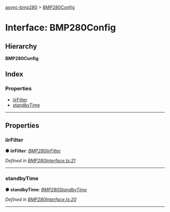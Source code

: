 [async-bmp280](../README.md) > [BMP280Config](../interfaces/bmp280config.md)

# Interface: BMP280Config

## Hierarchy

**BMP280Config**

## Index

### Properties

* [iirFilter](bmp280config.md#iirfilter)
* [standbyTime](bmp280config.md#standbytime)

---

## Properties

<a id="iirfilter"></a>

###  iirFilter

**● iirFilter**: *[BMP280IirFilter](../#bmp280iirfilter)*

*Defined in [BMP280Interface.ts:21](https://github.com/AlejandroHerr/async-bmp280/blob/6ba6500/src/lib/BMP280Interface.ts#L21)*

___
<a id="standbytime"></a>

###  standbyTime

**● standbyTime**: *[BMP280StandbyTime](../#bmp280standbytime)*

*Defined in [BMP280Interface.ts:20](https://github.com/AlejandroHerr/async-bmp280/blob/6ba6500/src/lib/BMP280Interface.ts#L20)*

___

